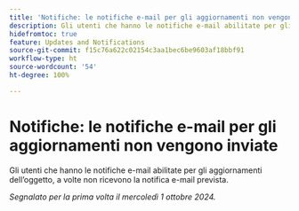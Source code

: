 ```yaml
---
title: 'Notifiche: le notifiche e-mail per gli aggiornamenti non vengono inviate'
description: Gli utenti che hanno le notifiche e-mail abilitate per gli aggiornamenti dell’oggetto, a volte non ricevono la notifica e-mail prevista.
hidefromtoc: true
feature: Updates and Notifications
source-git-commit: f15c76a622c02154c3aa1bec6be9603af18bbf91
workflow-type: ht
source-wordcount: '54'
ht-degree: 100%

---
```


# Notifiche: le notifiche e-mail per gli aggiornamenti non vengono inviate

Gli utenti che hanno le notifiche e-mail abilitate per gli aggiornamenti dell’oggetto, a volte non ricevono la notifica e-mail prevista.

_Segnalato per la prima volta il mercoledì 1 ottobre 2024._
